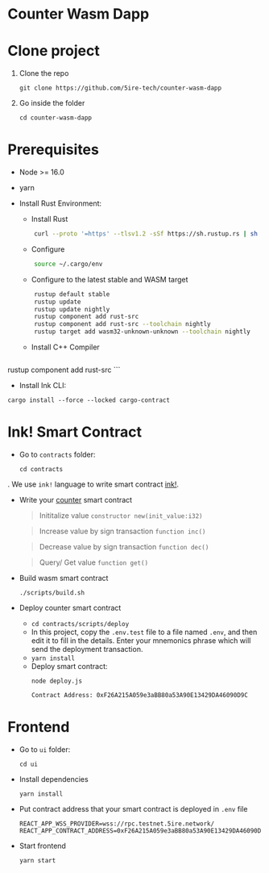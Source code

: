 #  Counter Wasm Dapp


# Clone project
1. Clone the repo 
    ```
    git clone https://github.com/5ire-tech/counter-wasm-dapp
2. Go inside the folder
    ``` 
    cd counter-wasm-dapp
    ```
# Prerequisites

- Node >= 16.0
- yarn
- Install Rust Environment:

    + Install Rust
    ```bash
        curl --proto '=https' --tlsv1.2 -sSf https://sh.rustup.rs | sh
    ```
    + Configure 
    ```bash
        source ~/.cargo/env
    ```
    + Configure to the latest stable and WASM target
    ```bash
        rustup default stable
        rustup update
        rustup update nightly
        rustup component add rust-src
        rustup component add rust-src --toolchain nightly
        rustup target add wasm32-unknown-unknown --toolchain nightly
    ```
    + Install C++ Compiler
    ```
rustup component add rust-src
    ```


- Install Ink CLI:
```
cargo install --force --locked cargo-contract
```


# Ink! Smart Contract
+ Go to `contracts` folder:
    ```
    cd contracts
    ```
. We use `ink!` language to write smart contract [ink!](https://paritytech.github.io/ink/). 
+ Write your [counter](https://github.com/5ire-tech/counter-wasm-dapp/tree/master/contracts/counter) smart contract

    >Inititalize value 
    `constructor new(init_value:i32)` 

    >Increase value by sign transaction
    `function inc()`

    >Decrease value by sign transaction
    `function dec()`

    >Query/ Get value 
    `function get()`
+ Build wasm smart contract

    ```
    ./scripts/build.sh
    ```
+ Deploy counter smart contract
    - `cd contracts/scripts/deploy`
    - In this project, copy the `.env.test` file to a file named `.env`, and then edit it to fill in the details. Enter your mnemonics phrase which will send the deployment transaction.
    - `yarn install`
    - Deploy smart contract:
        ```
        node deploy.js
        ```
        `Contract Address: 0xF26A215A059e3aBB80a53A90E13429DA46090D9C`
# Frontend

+ Go to `ui` folder: 
    ```
    cd ui
    ```
+ Install dependencies
    ```
    yarn install
    ```
+ Put contract address that your smart contract is deployed in `.env` file
    ```
    REACT_APP_WSS_PROVIDER=wss://rpc.testnet.5ire.network/
    REACT_APP_CONTRACT_ADDRESS=0xF26A215A059e3aBB80a53A90E13429DA46090D9C
    ```

+ Start frontend
    ```
    yarn start
    ```

